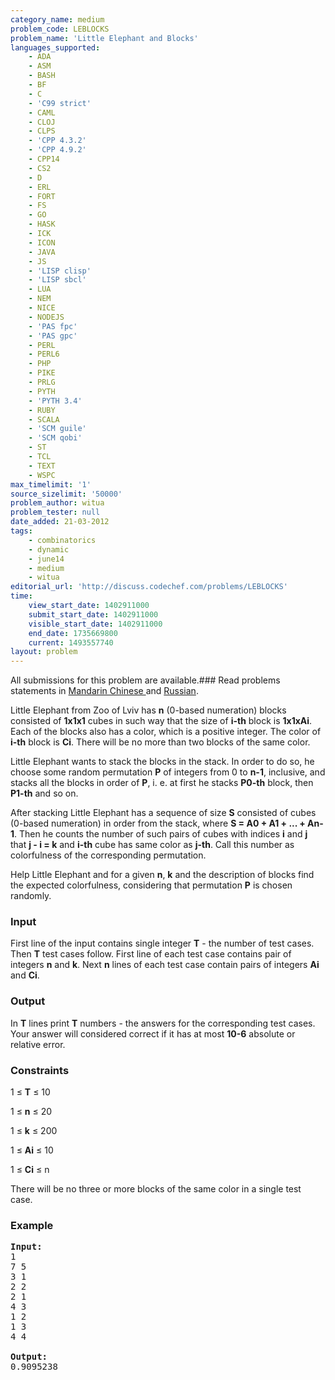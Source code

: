 ```yaml
---
category_name: medium
problem_code: LEBLOCKS
problem_name: 'Little Elephant and Blocks'
languages_supported:
    - ADA
    - ASM
    - BASH
    - BF
    - C
    - 'C99 strict'
    - CAML
    - CLOJ
    - CLPS
    - 'CPP 4.3.2'
    - 'CPP 4.9.2'
    - CPP14
    - CS2
    - D
    - ERL
    - FORT
    - FS
    - GO
    - HASK
    - ICK
    - ICON
    - JAVA
    - JS
    - 'LISP clisp'
    - 'LISP sbcl'
    - LUA
    - NEM
    - NICE
    - NODEJS
    - 'PAS fpc'
    - 'PAS gpc'
    - PERL
    - PERL6
    - PHP
    - PIKE
    - PRLG
    - PYTH
    - 'PYTH 3.4'
    - RUBY
    - SCALA
    - 'SCM guile'
    - 'SCM qobi'
    - ST
    - TCL
    - TEXT
    - WSPC
max_timelimit: '1'
source_sizelimit: '50000'
problem_author: witua
problem_tester: null
date_added: 21-03-2012
tags:
    - combinatorics
    - dynamic
    - june14
    - medium
    - witua
editorial_url: 'http://discuss.codechef.com/problems/LEBLOCKS'
time:
    view_start_date: 1402911000
    submit_start_date: 1402911000
    visible_start_date: 1402911000
    end_date: 1735669800
    current: 1493557740
layout: problem
---
```

All submissions for this problem are available.###  Read problems statements in [Mandarin Chinese ](http://www.codechef.com/download/translated/JUNE14/mandarin/LEBLOCKS1.pdf) and [Russian](http://www.codechef.com/download/translated/JUNE14/russian/LEBLOCKS2.pdf).

Little Elephant from Zoo of Lviv has **n** (0-based numeration) blocks consisted of **1x1x1** cubes in such way that the size of **i-th** block is **1x1xAi**. Each of the blocks also has a color, which is a positive integer. The color of **i-th** block is **Ci**. There will be no more than two blocks of the same color.

Little Elephant wants to stack the blocks in the stack. In order to do so, he choose some random permutation **P** of integers from 0 to **n-1**, inclusive, and stacks all the blocks in order of **P**, i. e. at first he stacks **P0-th** block, then **P1-th** and so on.

After stacking Little Elephant has a sequence of size **S** consisted of cubes (0-based numeration) in order from the stack, where **S = A0 + A1 + ... + An-1**. Then he counts the number of such pairs of cubes with indices **i** and **j** that **j - i = k** and **i-th** cube has same color as **j-th**. Call this number as colorfulness of the corresponding permutation.

 Help Little Elephant and for a given **n**, **k** and the description of blocks find the expected colorfulness, considering that permutation **P** is chosen randomly.

### Input

First line of the input contains single integer **T** - the number of test cases. Then **T** test cases follow. First line of each test case contains pair of integers **n** and **k**. Next **n** lines of each test case contain pairs of integers **Ai** and **Ci**.

### Output

In **T** lines print **T** numbers - the answers for the corresponding test cases. Your answer will considered correct if it has at most **10-6** absolute or relative error.

### Constraints

1 ≤ **T** ≤ 10

1 ≤ **n** ≤ 20

1 ≤ **k** ≤ 200

1 ≤ **Ai** ≤ 10

1 ≤ **Ci** ≤ n

There will be no three or more blocks of the same color in a single test case.

### Example

<pre>
<b>Input:</b>
1
7 5
3 1
2 2
2 1
4 3
1 2
1 3
4 4

<b>Output:</b>
0.9095238

</pre>